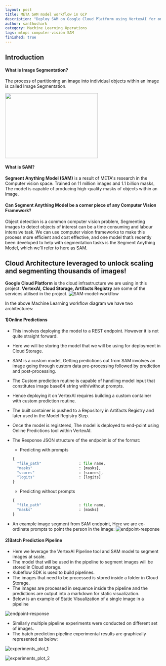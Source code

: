 ```yaml
---
layout: post
title: META SAM model workflow in GCP
description: "Deploy SAM on Google Cloud Platform using VertexAI for online Predictions. Build Batch Prediction pipelines using Kubeflow."
author: santhushark
category: Machine Learning Operations
tags: mlops computer-vision SAM
finished: true
---
```

## Introduction


#### What is Image Segmentation?
The process of partitioning an image into individual objects within an image is called Image Segmentation.

[<img src="/assets/img/gcp_sam/fish.gif" height="210" width="300"/>](/assets/img/gcp_sam/fish.gif?raw=true)

#### What is SAM?
**Segment Anything Model (SAM)** is a result of META's research in the Computer vision space. Trained on 11 million images and 1.1 billion masks, The model is capable of producing high-quality masks of objects within an image.

#### Can Segment Anything Model be a corner piece of any Computer Vision Framework?
Object detection is a common computer vision problem, Segmenting images to detect objects of interest can be a time consuming and labour intensive task. We can use computer vision frameworks to make this process more efficient and cost effective, and one model that’s recently been developed to help with segmentation tasks is the Segment Anything Model, which we’ll refer to here as SAM.

## Cloud Architecture leveraged to unlock scaling and segmenting thousands of images!


**Google Cloud Platform** is the cloud infrastructure we are using in this project. **VertexAI, Cloud Storage, Artifacts Registry** are some of the services utilised in the project.
![SAM-model-workflow](/assets/img/gcp_sam/sam_workflow.png?raw=true)

In the above Machine Learning workflow diagram we have two architectures:

#### 1)Online Predictions
+ This involves deploying the model to a REST endpoint. However it is not quite straight forward.
+ Here we will be storing the model that we will be using for deployment in Cloud Storage.
+ SAM is a custom model, Getting predictions out from SAM involves an image going through custom data pre-processing followed by prediction and post-processing.
+ The Custom prediction routine is capable of handling model input that constitutes image base64 string with/without prompts.
+ Hence deploying it on VertexAI requires building a custom container with custom prediction routine.
+ The built container is pushed to a Repository in Artifacts Registry and later used in the Model Registry Step.
+ Once the model is registered, The model is deployed to end-point using Online Predictions tool within VertexAI.
+ The Response JSON structure of the endpoint is of the format:
  - Predicting with prompts
  ```python
  {
    "file_path"                 : file name,
    "masks"                     : [masks],
    "scores"                    : [scores],
    "logits"                    : [logits]
  }
  ```
  
  - Predicting without prompts
  ```python
  {
    "file_path"                 : file name,
    "masks"                     : [masks]
  }
  ```
+ An example image segment from SAM endpoint, Here we are co-ordinate prompts to point the person in the image:
![endpoint-response](/assets/img/gcp_sam/club-house-segment-with-prompts.png?raw=true)
  

#### 2)Batch Prediction Pipeline
+ Here we leverage the VertexAI Pipeline tool and SAM model to segment images at scale.
+ The model that will be used in the pipeline to segment images will be stored in Cloud storage.
+ Kubeflow SDK is used to build pipelines.
+ The images that need to be processed is stored inside a folder in Cloud Storage.
+ The images are processed in sequence inside the pipeline and the predictions are output into a markdown for static visualization.
+ Below is an example of Static Visualization of a single image in a pipeline
  
![endpoint-response](/assets/img/gcp_sam/static_visualization.png?raw=true)

+ Similarly multiple pipeline experiments were conducted on different set of images.
+ The batch prediction pipeline experimental results are graphically represented as below:
  
![experiments_plot_1](/assets/img/gcp_sam/plot_1.png?raw=true)

![experiments_plot_2](/assets/img/gcp_sam/plot_2.png?raw=true)


 


